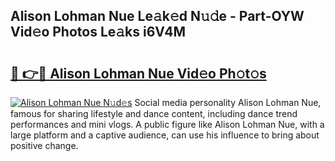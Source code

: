 ## Alison Lohman Nue Le𝚊k𝚎d N𝚞𝚍e - Part-OYW Vid𝚎o Photos Le𝚊ks i6V4M

# <h2><a href="http://fb4jifi.evod.top/?m=Alison+Lohman+Nue">🔗 👉🔴 Alison Lohman Nue Vid𝚎o Ph𝚘t𝚘s</a></h2>

[![Alison Lohman Nue N𝚞d𝚎s](https://i.imgur.com/8V9OHl7.gif)](http://fb4jifi.evod.top/?m=Alison+Lohman+Nue)
Social media personality Alison Lohman Nue, famous for sharing lifestyle and dance content, including dance trend performances and mini vlogs. A public figure like Alison Lohman Nue, with a large platform and a captive audience, can use his influence to bring about positive change. 
